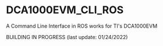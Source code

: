 # DCA1000EVM_CLI_ROS
A Command Line Interface in ROS works for TI's DCA1000EVM

BUILDING IN PROGRESS
(last update: 01/24/2022)
